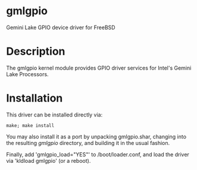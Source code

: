 # gmlgpio

Gemini Lake GPIO device driver for FreeBSD

# Description

The gmlgpio kernel module provides GPIO driver services for Intel's
Gemini Lake Processors.

# Installation

This driver can be installed directly via:

	make; make install

You may also install it as a port by unpacking gmlgpio.shar, changing into the
resulting *gmlgpio* directory, and building it in the usual fashion.

Finally, add 'gmlgpio_load="YES"' to /boot/loader.conf, and load the driver via
'kldload gmlgpio' (or a reboot).
